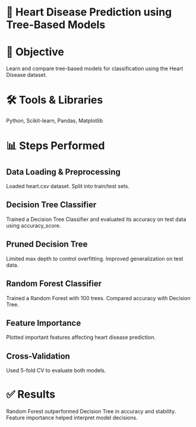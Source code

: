 # 🧠 Heart Disease Prediction using Tree-Based Models
# 📌 Objective
Learn and compare tree-based models for classification using the Heart Disease dataset.

# 🛠️ Tools & Libraries
Python, Scikit-learn, Pandas, Matplotlib

# 📊 Steps Performed
## Data Loading & Preprocessing
Loaded heart.csv dataset.
Split into train/test sets.

## Decision Tree Classifier
Trained a Decision Tree Classifier and evaluated its accuracy on test data using accuracy_score.

## Pruned Decision Tree
Limited max depth to control overfitting.
Improved generalization on test data.

## Random Forest Classifier
Trained a Random Forest with 100 trees.
Compared accuracy with Decision Tree.

## Feature Importance
Plotted important features affecting heart disease prediction.

## Cross-Validation
Used 5-fold CV to evaluate both models.

# ✅ Results
Random Forest outperformed Decision Tree in accuracy and stability.
Feature importance helped interpret model decisions.
